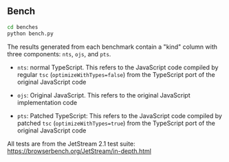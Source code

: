## Bench
```bash
cd benches
python bench.py
```

The results generated from each benchmark contain a "kind" column with three components: `nts`, `ojs`, and `pts`.

- `nts`: normal TypeScript. This refers to the JavaScript code compiled by regular `tsc` (`optimizeWithTypes=false`) from the TypeScript port of the original JavaScript code

- `ojs`: Original JavaScript. This refers to the original JavaScript implementation code

- `pts`: Patched TypeScript: This refers to the JavaScript code compiled by patched `tsc` (`optimizeWithTypes=true`) from the TypeScript port of the original JavaScript code


All tests are from the JetStream 2.1 test suite: https://browserbench.org/JetStream/in-depth.html